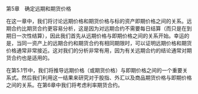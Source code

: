 第5章　确定远期和期货价格

在这一章中，我们将讨论远期价格和期货价格与标的资产即期价格之间的关系。远期合约比期货合约更容易分析，这是因为对远期合约不需要每日结算（而只是在到期日一次性结算），因此我们首先从远期价格与即期价格之间的关系开始。幸运的是，当同一资产上的远期合约和期货合约有相同期限时，可以证明远期价格和期货价格通常非常接近。这对我们的分析非常有用，因为有关远期合约的结论通常对期货合约也是适用的。

在第5.1节中，我们将推导远期价格（或期货价格）与即期价格之间的一个重要关系式。然后我们利用这一结果来研究对于股指、外汇以及商品期货价格与即期价格之间的关系。在第6章中我们将考虑利率期货合约。